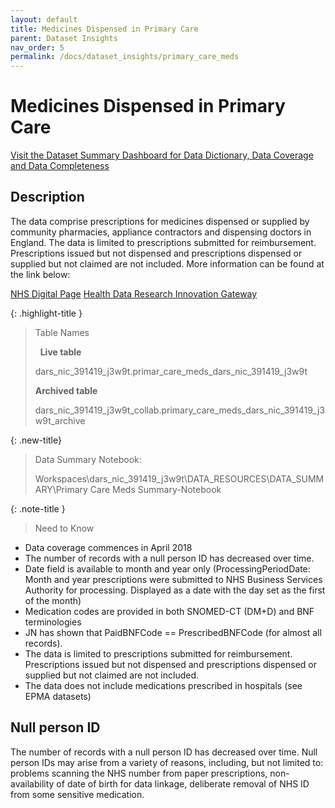 ```yaml
---
layout: default
title: Medicines Dispensed in Primary Care
parent: Dataset Insights
nav_order: 5
permalink: /docs/dataset_insights/primary_care_meds
---
```


# Medicines Dispensed in Primary Care

<span class="fs-3">
  <a href="https://bhf-dsc-hds.shinyapps.io/cvd-covid-tre-dashboard/" class="btn" target="_blank">Visit the Dataset Summary Dashboard for Data Dictionary, Data Coverage and Data Completeness</a>
</span>

## Description
The data comprise prescriptions for medicines dispensed or supplied by community pharmacies, appliance contractors and dispensing doctors in England. The data is limited to prescriptions submitted for reimbursement. Prescriptions issued but not dispensed and prescriptions dispensed or supplied but not claimed are not included. More information can be found at the link below:

<span class="fs-3">
  <a href="https://digital.nhs.uk/data-and-information/data-tools-and-services/data-services/medicines-dispensed-in-primary-care-nhsbsa-data" class="btn" target="_blank">NHS Digital Page</a>
</span>

<span class="fs-3">
  <a href="https://healthdatagateway.org/en/dataset/867" class="btn" target="_blank">Health Data Research Innovation Gateway</a>
</span>

{: .highlight-title }
> Table Names
>
> &nbsp;
> **Live table**
> >
> dars_nic_391419_j3w9t.primar_care_meds_dars_nic_391419_j3w9t
>
> **Archived table**
> >
> dars_nic_391419_j3w9t_collab.primary_care_meds_dars_nic_391419_j3w9t_archive


{: .new-title}
> Data Summary Notebook:
> 
> Workspaces\dars_nic_391419_j3w9t\DATA_RESOURCES\DATA_SUMMARY\Primary Care Meds Summary-Notebook



{: .note-title }
> Need to Know
>
- Data coverage commences in April 2018
- The number of records with a null person ID has decreased over time.
- Date field is available to month and year only (ProcessingPeriodDate: Month and year prescriptions were submitted to NHS Business Services Authority for processing. Displayed as a date with the day set as the first of the month)
- Medication codes are provided in both SNOMED-CT (DM+D) and BNF terminologies
- JN has shown that PaidBNFCode == PrescribedBNFCode (for almost all records). 
- The data is limited to prescriptions submitted for reimbursement. Prescriptions issued but not dispensed and prescriptions dispensed or supplied but not claimed are not included.
- The data does not include medications prescribed in hospitals (see EPMA datasets)
>

## Null person ID
The number of records with a null person ID has decreased over time. Null person IDs may arise from a variety of reasons, including, but not limited to: problems scanning the NHS number from paper prescriptions, non-availability of date of birth for data linkage, deliberate removal of NHS ID from some sensitive medication.  
